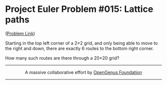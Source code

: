 # Project Euler Problem #015: Lattice paths

([Problem Link](https://projecteuler.net/problem=15))

Starting in the top left corner of a 2×2 grid, and only being able to move to the right and down,
there are exactly 6 routes to the bottom right corner.

How many such routes are there through a 20×20 grid?

---

<p align="center">
    A massive collaborative effort by <a href="https://github.com/OpenGenus/cosmos">OpenGenus Foundation</a> 
</p>

---
